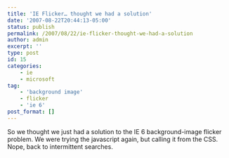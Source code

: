 ```yaml
---
title: 'IE Flicker… thought we had a solution'
date: '2007-08-22T20:44:13-05:00'
status: publish
permalink: /2007/08/22/ie-flicker-thought-we-had-a-solution
author: admin
excerpt: ''
type: post
id: 15
categories:
    - ie
    - microsoft
tag:
    - 'background image'
    - flicker
    - 'ie 6'
post_format: []
---
```

So we thought we just had a solution to the IE 6 background-image flicker problem. We were trying the javascript again, but calling it from the CSS. Nope, back to intermittent searches.